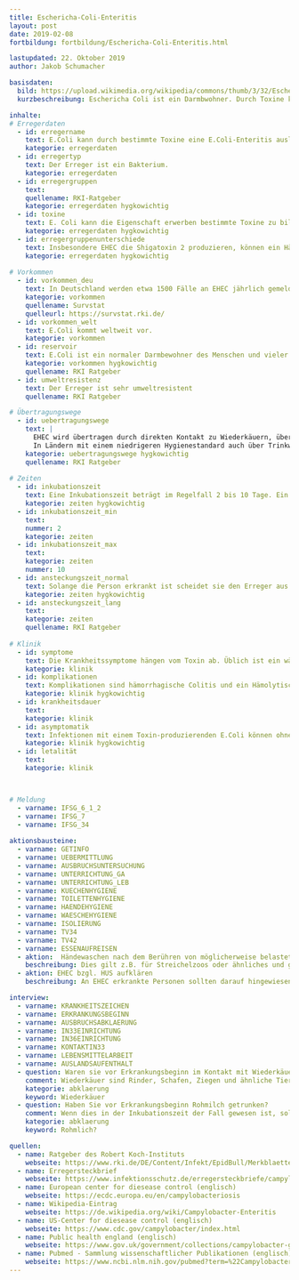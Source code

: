 ```yaml
---
title: Eschericha-Coli-Enteritis
layout: post
date: 2019-02-08
fortbildung: fortbildung/Eschericha-Coli-Enteritis.html

lastupdated: 22. Oktober 2019
author: Jakob Schumacher

basisdaten:
  bild: https://upload.wikimedia.org/wikipedia/commons/thumb/3/32/EscherichiaColi_NIAID.jpg/800px-EscherichiaColi_NIAID.jpg
  kurzbeschreibung: Eschericha Coli ist ein Darmbwohner. Durch Toxine kann er Erkrankungen auslösen. Er kann in mehreren Kategorien gemeldet werden.

inhalte:  
# Erregerdaten
  - id: erregername
    text: E.Coli kann durch bestimmte Toxine eine E.Coli-Enteritis auslösen.
    kategorie: erregerdaten
  - id: erregertyp
    text: Der Erreger ist ein Bakterium. 
    kategorie: erregerdaten
  - id: erregergruppen
    text:  
    quellename: RKI-Ratgeber 
    kategorie: erregerdaten hygkowichtig
  - id: toxine
    text: E. Coli kann die Eigenschaft erwerben bestimmte Toxine zu bilden. Bei bestimmten Toxinen wird dem Erreger dann ein spezieller Name zugeschrieben. ETEC (produziert Enterotoxin), EHEC (produziert Shigatoxin), EPEC (produziert EAF), EAEC (produziert aggregierende Enterotoxine), EIEC (produziert invasive Enterotoxine). 
    kategorie: erregerdaten hygkowichtig
  - id: erregergruppenunterschiede
    text: Insbesondere EHEC die Shigatoxin 2 produzieren, können ein Hämolytisch-Urämisches-Syndrom hervorrufen. 
    kategorie: erregerdaten hygkowichtig
    
# Vorkommen
  - id: vorkommen_deu
    text: In Deutschland werden etwa 1500 Fälle an EHEC jährlich gemeldet und etwas weniger als 100 HUS Fälle.
    kategorie: vorkommen
    quellename: Survstat
    quelleurl: https://survstat.rki.de/
  - id: vorkommen_welt
    text: E.Coli kommt weltweit vor.
    kategorie: vorkommen
  - id: reservoir
    text: E.Coli ist ein normaler Darmbewohner des Menschen und vieler Tiere. Erkrankungen durch E.Coli mit Toxinen kommen weltweit vor. Wiederkäuer (z.B. Rinder, Schafe, Ziegen) sind ein wichtiges Reservoir.
    kategorie: vorkommen hygkowichtig
    quellename: RKI Ratgeber
  - id: umweltresistenz
    text: Der Erreger ist sehr umweltresistent
    quellename: RKI Ratgeber

# Übertragungswege
  - id: uebertragungswege
    text: | 
      EHEC wird übertragen durch direkten Kontakt zu Wiederkäuern, über Lebensmittel wie z.B. Lammfleisch und Rohwurst, aber auch Salate und Rohmlich. Mensch-zu-Mensch Übertragungen sind im Vergleich zu anderen bakteriellen Durchfallerregern häufiger.
      In Ländern mit einem niedrigeren Hygienestandard auch über Trinkwasser oder Baden. ETEC, EPEC und andere werden ebenfalls über Lebensmittel, Wasser und von Mensch-zu-Mensch übertragen.
    kategorie: uebertragungswege hygkowichtig
    quellename: RKI Ratgeber
    
# Zeiten
  - id: inkubationszeit
    text: Eine Inkubationszeit beträgt im Regelfall 2 bis 10 Tage. Ein HUS beginnt gegebenenfalls 5 bis 12 Tage nach dem Erkrankungsbeginn
    kategorie: zeiten hygkowichtig
  - id: inkubationszeit_min
    text: 
    nummer: 2 
    kategorie: zeiten
  - id: inkubationszeit_max
    text:
    kategorie: zeiten
    nummer: 10 
  - id: ansteckungszeit_normal
    text: Solange die Person erkrankt ist scheidet sie den Erreger aus. Auch nach dem Ende der Symptome kann der Erreger über Wochen ausgeschieden werden.
    kategorie: zeiten hygkowichtig
  - id: ansteckungszeit_lang 
    text: 
    kategorie: zeiten
    quellename: RKI Ratgeber
    
# Klinik
  - id: symptome
    text: Die Krankheitssymptome hängen vom Toxin ab. Üblich ist ein wässriger Durchfall mit Übelkeit, Erbrechen und Abdominalschmerzen
    kategorie: klinik
  - id: komplikationen
    text: Komplikationen sind hämorrhagische Colitis und ein Hämolytisch-Urämisches-Syndrom
    kategorie: klinik hygkowichtig
  - id: krankheitsdauer
    text: 
    kategorie: klinik
  - id: asymptomatik
    text: Infektionen mit einem Toxin-produzierenden E.Coli können ohne Krankheitszeichen verlaufen.
    kategorie: klinik hygkowichtig
  - id: letalität
    text: 
    kategorie: klinik



# Meldung
  - varname: IFSG_6_1_2
  - varname: IFSG_7
  - varname: IFSG_34
  
aktionsbausteine:
  - varname: GETINFO
  - varname: UEBERMITTLUNG
  - varname: AUSBRUCHSUNTERSUCHUNG
  - varname: UNTERRICHTUNG_GA
  - varname: UNTERRICHTUNG_LEB
  - varname: KUECHENHYGIENE
  - varname: TOILETTENHYGIENE
  - varname: HAENDEHYGIENE
  - varname: WAESCHEHYGIENE
  - varname: ISOLIERUNG
  - varname: TV34
  - varname: TV42
  - varname: ESSENAUFREISEN
  - aktion:  Händewaschen nach dem Berühren von möglicherweise belasteten Tieren. 
    beschreibung: Dies gilt z.B. für Streichelzoos oder ähnliches und geschieht zur Verhinderung zukünftiger Fälle. 
  - aktion: EHEC bzgl. HUS aufklären
    beschreibung: An EHEC erkrankte Personen sollten darauf hingewiesen, dass sie möglicherweise ein Hämolytisch-Urämisches-Syndrom entwickeln können.

interview:     
  - varname: KRANKHEITSZEICHEN
  - varname: ERKRANKUNGSBEGINN
  - varname: AUSBRUCHSABKLAERUNG
  - varname: IN33EINRICHTUNG
  - varname: IN36EINRICHTUNG
  - varname: KONTAKTIN33
  - varname: LEBENSMITTELARBEIT
  - varname: AUSLANDSAUFENTHALT
  - question: Waren sie vor Erkrankungsbeginn im Kontakt mit Wiederkäuern?
    comment: Wiederkäuer sind Rinder, Schafen, Ziegen und ähnliche Tiere. Wenn dies in der Inkubationszeit erfolgt ist sollte das zuständige Veterinäramt informiert werden.
    kategorie: abklaerung 
    keyword: Wiederkäuer
  - question: Haben Sie vor Erkrankungsbeginn Rohmilch getrunken?
    comment: Wenn dies in der Inkubationszeit der Fall gewesen ist, sollte eine Meldung an das zuständige Lebensmittelaufsichtsamt erfolgen. Die erkrankte Person sollte Wissen, das Rohmilch vor dem Konsum unbedingt abgekocht werden sollte. In der Vergangenheit hat es Ausbrüche durch Rohmilch gegeben.
    kategorie: abklaerung
    keyword: Rohmlich?  

quellen:
  - name: Ratgeber des Robert Koch-Instituts
    webseite: https://www.rki.de/DE/Content/Infekt/EpidBull/Merkblaetter/Ratgeber_Campylobacter.html
  - name: Erregersteckbrief
    webseite: https://www.infektionsschutz.de/erregersteckbriefe/campylobacter/
  - name: European center for diesease control (englisch)
    webseite: https://ecdc.europa.eu/en/campylobacteriosis
  - name: Wikipedia-Eintrag
    webseite: https://de.wikipedia.org/wiki/Campylobacter-Enteritis
  - name: US-Center for diesease control (englisch)
    webseite: https://www.cdc.gov/campylobacter/index.html
  - name: Public health england (englisch)
    webseite: https://www.gov.uk/government/collections/campylobacter-guidance-data-and-analysis
  - name: Pubmed - Sammlung wissenschaftlicher Publikationen (englisch)
    webseite: https://www.ncbi.nlm.nih.gov/pubmed?term=%22Campylobacter+Infections%22%5BMesh%5D
---
```

